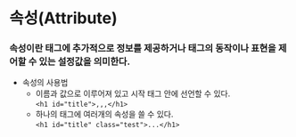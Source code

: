 # 속성(Attribute)
### 속성이란 태그에 추가적으로 정보를 제공하거나 태그의 동작이나 표현을 제어할 수 있는 설정값을 의미한다.
- 속성의 사용법
  - 이름과 값으로 이루어져 있고 시작 태그 안에 선언할 수 있다.<br>
    ```<h1 id="title">,,,</h1>```
  - 하나의 태그에 여러개의 속성을 쓸 수 있다.<br>
    ```<h1 id="title" class="test">...</h1>```